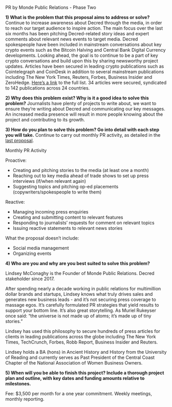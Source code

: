 PR by Monde Public Relations - Phase Two

**1) What is the problem that this proposal aims to address or solve?**
Continue to increase awareness about Decred through the media, in order to reach our target audience to inspire action. The main focus over the last six months has been pitching Decred-related story ideas and expert comments about relevant news events to target media. Decred spokespeople have been included in mainstream conversations about key crypto events such as the Bitcoin Halving and Central Bank Digital Currency developments. Looking ahead, the goal is to continue to be a part of key crypto conversations and build upon this by sharing newsworthy project updates. Articles have been secured in leading crypto publications such as Cointelegraph and CoinDesk in addition to several mainstream publications including The New York Times, Reuters, Forbes, Business Insider and ZeroHedge. [Here’s a link](https://github.com/decredcommunity/pr/blob/release/monde-pr-media-coverage.csv) to the full list. 34 articles were secured, syndicated to 142 publications across 24 countries. 

****2) Why does this problem exist? Why is it a good idea to solve this problem?****
Journalists have plenty of projects to write about, we want to ensure they’re writing about Decred and communicating our key messages. An increased media presence will result in more people knowing about the project and contributing to its growth. 

****3) How do you plan to solve this problem? Go into detail with each step you will take.****
Continue to carry out monthly PR activity, as detailed in the [last proposal](https://proposals.decred.org/proposals/bdd02d82547bd78fc95939c1e2b3df21ebec6e8d31444df5bea3c133b0199f05).
 
Monthly PR Activity 
 
Proactive: 
- Creating and pitching stories to the media (at least one a month) 
- Reaching out to key media ahead of trade shows to set up press interviews (if/when relevant again) 
- Suggesting topics and pitching op-ed placements (copywriters/spokespeople to write them) 
 
Reactive: 
- Managing incoming press enquiries 
- Creating and submitting content to relevant features 
- Responding to journalists’ requests for comment on relevant topics 
- Issuing reactive statements to relevant news stories 

What the proposal doesn’t include: 
- Social media management
- Organizing events 

**4) Who are you and why are you best suited to solve this problem?**

Lindsey McConaghy is the Founder of Monde Public Relations. Decred stakeholder since 2017.  
 
After spending nearly a decade working in public relations for multimillion dollar brands and startups, Lindsey knows what truly drives sales and generates new business leads - and it’s not securing press coverage to massage egos. It’s carefully formulated PR strategies that yield results to support your bottom line. It’s also great storytelling. As Muriel Rukeyser once said: “the universe is not made up of atoms; it’s made up of tiny stories.”
 
Lindsey has used this philosophy to secure hundreds of press articles for clients in leading publications across the globe including The New York Times, TechCrunch, Forbes, Robb Report, Business Insider and Reuters. 
 
Lindsey holds a BA (hons) in Ancient History and History from the University of Reading and currently serves as Past President of the Central Coast Chapter of the National Association of Women Business Owners.

**5) When will you be able to finish this project? Include a thorough project plan and outline, with key dates and funding amounts relative to milestones.**
 
Fee: $3,500 per month for a one year commitment. Weekly meetings, monthly reporting. 